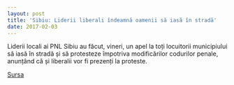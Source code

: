 ```yaml
---
layout: post
title: 'Sibiu: Liderii liberali îndeamnă oamenii să iasă în stradă'
date: 2017-02-03
---
```


Liderii locali ai PNL Sibiu au făcut, vineri, un apel la toți locuitorii municipiului să iasă în stradă și să protesteze împotriva modificărilor codurilor penale, anunțând că și liberalii vor fi prezenți la proteste.


[Sursa](http://www.agerpres.ro/social/2017/02/03/sibiu-liderii-liberali-indeamna-oamenii-sa-iasa-in-strada-14-34-20)
